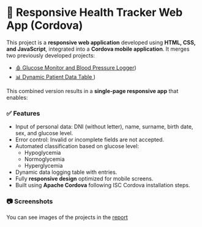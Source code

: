 # 📱 Responsive Health Tracker Web App (Cordova)

This project is a **responsive web application** developed using **HTML, CSS, and JavaScript**, integrated into a **Cordova mobile application**. It merges two previously developed projects:

- [🩸 Glucose Monitor and Blood Pressure Logger](https://github.com/Esther000-git/glucometer))
- [📊 Dynamic Patient Data Table ](https://github.com/Esther000-git/patients_register))

This combined version results in a **single-page responsive app** that enables:

### ✅ Features

- Input of personal data: DNI (without letter), name, surname, birth date, sex, and glucose level.
- Error control: Invalid or incomplete fields are not accepted.
- Automated classification based on glucose level:
  - Hypoglycemia
  - Normoglycemia
  - Hyperglycemia
- Dynamic data logging table with entries.
- Fully **responsive design** optimized for mobile screens.
- Built using **Apache Cordova** following ISC Cordova installation steps.

### 📷 Screenshots

You can see images of the projects in the [report](https://github.com/Esther000-git/phone-version-of-glucometer-and-patient-s-data/report.pdf)
